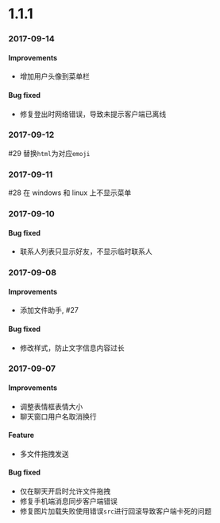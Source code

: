 
# 1.1.1

### 2017-09-14

#### Improvements
- 增加用户头像到菜单栏

#### Bug fixed
- 修复登出时网络错误，导致未提示客户端已离线

### 2017-09-12
#29 替换`html`为对应`emoji`

### 2017-09-11
#28 在 windows 和 linux 上不显示菜单

### 2017-09-10

#### Bug fixed
- 联系人列表只显示好友，不显示临时联系人

### 2017-09-08

#### Improvements
- 添加文件助手, #27

#### Bug fixed
- 修改样式，防止文字信息内容过长

### 2017-09-07

#### Improvements
- 调整表情框表情大小
- 聊天窗口用户名取消换行

#### Feature
- 多文件拖拽发送

#### Bug fixed
- 仅在聊天开启时允许文件拖拽
- 修复手机端消息同步客户端错误
- 修复图片加载失败使用错误`src`进行回滚导致客户端卡死的问题
